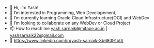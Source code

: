 - 👋 Hi, I’m Yash!
- 👀 I’m interested in Programming, Web Developement, 
- 🌱 I’m currently learning Oracle Cloud Infrastructure(OCI) and WebDev
- 💞️ I’m looking to collaborate on any WebDev or Cloud Project
- 📫 How to reach me yash.sarnaik@mitaoe.ac.in | yashsarnaik22@gmail.com
- 🔗 https://www.linkedin.com/in/yash-sarnaik-3b68091b0/ 

<!---
yashsarnaik22/yashsarnaik22 is a ✨ special ✨ repository 
